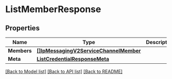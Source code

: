 # ListMemberResponse

## Properties
Name | Type | Description | Notes
------------ | ------------- | ------------- | -------------
**Members** | [**[]IpMessagingV2ServiceChannelMember**](ip_messaging.v2.service.channel.member.md) |  |[optional] 
**Meta** | [**ListCredentialResponseMeta**](ListCredentialResponse_meta.md) |  |[optional] 

[[Back to Model list]](../README.md#documentation-for-models) [[Back to API list]](../README.md#documentation-for-api-endpoints) [[Back to README]](../README.md)


